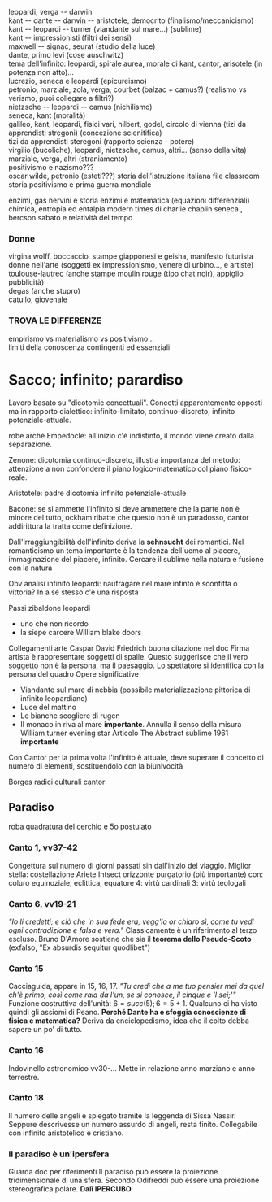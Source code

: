 leopardi, verga -- darwin  
kant -- dante -- darwin -- aristotele, democrito (finalismo/meccanicismo)  
kant -- leopardi -- turner (viandante sul mare...) (sublime)  
kant -- impressionisti (filtri dei sensi)  
maxwell -- signac, seurat (studio della luce)  
dante, primo levi (cose auschwitz)  
tema dell'infinito: leopardi, spirale aurea, morale di kant, cantor, arisotele (in potenza non atto)...  
lucrezio, seneca e leopardi (epicureismo)  
petronio, marziale, zola, verga, courbet (balzac + camus?) (realismo vs verismo, puoi collegare a filtri?)  
nietzsche -- leopardi -- camus (nichilismo)  
seneca, kant (moralità)  
galileo, kant, leopardi, fisici vari, hilbert, godel, circolo di vienna (tizi da apprendisti stregoni) (concezione scienitifica)  
tizi da apprendisti steregoni (rapporto scienza - potere)  
virgilio (bucoliche), leopardi, nietzsche, camus, altri... (senso della vita)  
marziale, verga, altri (straniamento)  
positivismo e nazismo???  
oscar wilde, petronio (esteti???) 
storia dell'istruzione italiana
file classroom storia
positivismo e prima guerra mondiale

enzimi, gas nervini e storia
enzimi e matematica (equazioni differenziali)
chimica, entropia ed entalpia
modern times di charlie chaplin
seneca , bercson sabato e relatività del tempo
### Donne  
virgina wolff, boccaccio, stampe giapponesi e geisha, manifesto futurista  
donne nell'arte (soggetti ex impressionismo, venere di urbino..., e artiste)  
toulouse-lautrec (anche stampe moulin rouge (tipo chat noir), appiglio pubblicità)  
degas (anche stupro)  
catullo, giovenale  
  
### TROVA LE DIFFERENZE  
empirismo vs materialismo vs positivismo...  
limiti della conoscenza contingenti ed essenziali

# Sacco; infinito; parardiso

Lavoro basato su "dicotomie concettuali". Concetti apparentemente opposti ma in rapporto dialettico: infinito-limitato, continuo-discreto, infinito potenziale-attuale.

robe arché
Empedocle: all'inizio c'è indistinto, il mondo viene creato dalla separazione.

Zenone: dicotomia continuo-discreto, illustra importanza del metodo: attenzione a non confondere il piano logico-matematico col piano fisico-reale.

Aristotele: padre dicotomia infinito potenziale-attuale

Bacone: se si ammette l'infinito si deve ammettere che la parte non è minore del tutto, ockham ribatte che questo non è un paradosso, cantor addirittura la tratta come definizione.

Dall'irraggiungibilità dell'infinito deriva la **sehnsucht** dei romantici. Nel romanticismo un tema importante è la tendenza dell'uomo al piacere, immaginazione del piacere, infinito. Cercare il sublime nella natura e fusione con la natura

Obv analisi infinito leopardi: naufragare nel mare infinto è sconfitta o vittoria?
In a sé stesso c'è una risposta

Passi zibaldone leopardi
- uno che non ricordo
- la siepe carcere
William blake doors

Collegamenti arte
Caspar David Friedrich buona citazione nel doc
Firma artista è rappresentare soggetti di spalle. Questo suggerisce che il vero soggetto non è la persona, ma il paesaggio. Lo spettatore si identifica con la persona del quadro
Opere significative
- Viandante sul mare di nebbia (possibile materializzazione pittorica di infinito leopardiano)
- Luce del mattino
- Le bianche scogliere di rugen
- Il monaco in riva al mare **importante**. Annulla il senso della misura
William turner evening star
Articolo The Abstract sublime 1961 **importante**

Con Cantor per la prima volta l'infinito è attuale, deve superare il concetto di numero di elementi, sostituendolo con la biunivocità

Borges radici culturali cantor

## Paradiso
roba quadratura del cerchio e 5o postulato
### Canto 1, vv37-42
Congettura sul numero di giorni passati sin dall'inizio del viaggio.
Miglior stella: costellazione Ariete
Intsect  orizzonte purgatorio (più importante) con:
	coluro equinoziale, eclittica, equatore
4: virtù cardinali
3: virtù teologali 

### Canto 6, vv19-21
*"Io li credetti; e ciò che 'n sua fede era,
  vegg'io or chiaro sì, come tu vedi
  ogni contradizione e falsa e vera."*
Classicamente è un riferimento al terzo escluso. Bruno D'Amore sostiene che sia il **teorema dello Pseudo-Scoto** (exfalso, "Ex absurdis sequitur quodlibet")

### Canto 15
Cacciaguida, appare in 15, 16, 17.
   *"Tu credi che a me tuo pensier mei
	  da quel ch'è primo, così come raia
	  da l'un, se si conosce, il cinque e 'l sei;'"*
Funzione costruttiva dell'unità: $6 = succ(5); 6=5+1$. Qualcuno ci ha visto quindi gli assiomi di Peano.
**Perché Dante ha e sfoggia conoscienze di fisica e matematica?** Deriva da enciclopedismo, idea che il colto debba sapere un po' di tutto.
### Canto 16
Indovinello astronomico vv30-... Mette in relazione anno marziano e anno terrestre.

### Canto 18
Il numero delle angeli è spiegato tramite la leggenda di Sissa Nassir.
Seppure descrivesse un numero assurdo di angeli, resta finito. Collegabile con infinito aristotelico e cristiano.

### Il paradiso è un'ipersfera
Guarda doc per riferimenti
Il paradiso può essere la proiezione tridimensionale di una sfera. Secondo Odifreddi può essere una proiezione stereografica polare.
**Dalì IPERCUBO**
